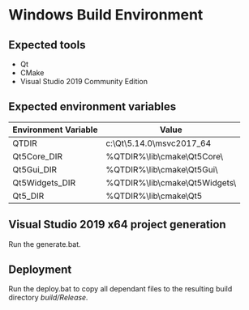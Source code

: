 Windows Build Environment
=========================

Expected tools
--------------

-   Qt
-   CMake
-   Visual Studio 2019 Community Edition

Expected environment variables
------------------------------

| Environment Variable  | Value                         |
|-----------------------|-------------------------------|
| QTDIR                 | c:\Qt\5.14.0\msvc2017_64      |
| Qt5Core_DIR           | %QTDIR%\lib\cmake\Qt5Core\    |
| Qt5Gui_DIR            | %QTDIR%\lib\cmake\Qt5Gui\     |
| Qt5Widgets_DIR        | %QTDIR%\lib\cmake\Qt5Widgets\ |
| Qt5_DIR               | %QTDIR%\lib\cmake\Qt5         |

Visual Studio 2019 x64 project generation
-------------------------------------------

Run the generate.bat.

Deployment
----------

Run the deploy.bat to copy all dependant files to the resulting build directory _build/Release._
